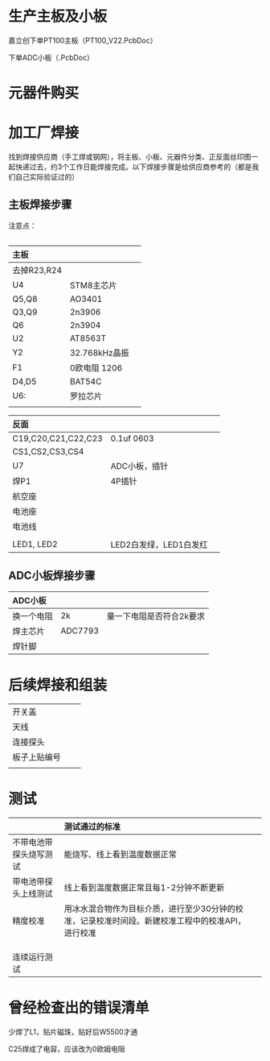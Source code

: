 # 生产主板及小板

嘉立创下单PT100主板（PT100\_V22.PcbDoc）

下单ADC小板（.PcbDoc）

# 元器件购买

# 

# 加工厂焊接

找到焊接供应商（手工焊或钢网），将主板、小板、元器件分类、正反面丝印图一起快递过去，约3个工作日能焊接完成。以下焊接步骤是给供应商参考的（都是我们自己实际验证过的）

## 主**板焊接步骤**

注意点：

```

```

| 主板 |  |  |
| :--- | :--- | :--- |
| 去掉R23,R24 |  |  |
| U4 | STM8主芯片 |  |
| Q5,Q8 | AO3401 |  |
| Q3,Q9 | 2n3906 |  |
| Q6 | 2n3904 |  |
| U2 | AT8563T |  |
| Y2 | 32.768kHz晶振 |  |
| F1 | 0欧电阻 1206 |  |
| D4,D5 | BAT54C |  |
| U6: | 罗拉芯片 |  |
|  |  |  |

| 反面 |  |  |
| :--- | :--- | :--- |
| C19,C20,C21,C22,C23 | 0.1uf 0603 |  |
| CS1,CS2,CS3,CS4 |  |  |
| U7 | ADC小板，插针 |  |
| 焊P1 | 4P插针 |  |
| 航空座 |  |  |
| 电池座 |  |  |
| 电池线 |  |  |
|  |  |  |
| LED1, LED2 | LED2白发绿，LED1白发红 |  |

## ADC小板焊接步骤

| ADC小板 |  |  |
| :--- | :--- | :--- |
| 换一个电阻 | 2k | 量一下电阻是否符合2k要求 |
| 焊主芯片 | ADC7793 |  |
| 焊针脚 |  |  |

# 后续焊接和组装

|  |  |  |
| :--- | :--- | :--- |
| 开关盖 |  |  |
| 天线 |  |  |
| 连接探头 |  |  |
| 板子上贴编号 |  |  |
|  |  |  |

# 测试

|  | 测试通过的标准 |  |
| :--- | :--- | :--- |
| 不带电池带探头烧写测试 | 能烧写、线上看到温度数据正常 |  |
| 带电池带探头上线测试 | 线上看到温度数据正常且每1-2分钟不断更新 |  |
| 精度校准 | 用冰水混合物作为目标介质，进行至少30分钟的校准，记录校准时间段。新建校准工程中的校准API，进行校准 |  |
|  |  |  |
|  |  |  |
|  |  |  |
| 连续运行测试 |  |  |



# 曾经检查出的错误清单

少焊了L1，贴片磁珠，贴好后W5500才通

C25焊成了电容，应该改为0欧姆电阻



